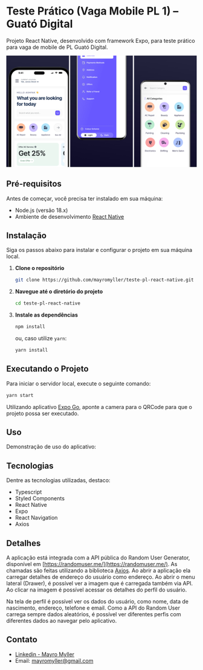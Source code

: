 # Teste Prático (Vaga Mobile PL 1) – Guató Digital

Projeto React Native, desenvolvido com framework Expo, para teste prático para vaga de mobile de PL Guató Digital.

<img src="./@docs/screenshot.png" alt="screenshot" />

## Pré-requisitos

Antes de começar, você precisa ter instalado em sua máquina:

- Node.js (versão 18.x)
- Ambiente de desenvolvimento [React Native](https://react-native.rocketseat.dev/)

## Instalação

Siga os passos abaixo para instalar e configurar o projeto em sua máquina local.

1. **Clone o repositório**
   ```bash
   git clone https://github.com/mayromyller/teste-pl-react-native.git
   ```
2. **Navegue até o diretório do projeto**
   ```bash
   cd teste-pl-react-native
   ```
3. **Instale as dependências**
   ```bash
   npm install
   ```
   ou, caso utilize `yarn`:
   ```bash
   yarn install
   ```

## Executando o Projeto

Para iniciar o servidor local, execute o seguinte comando:

```bash
yarn start
```

Utilizando aplicativo [Expo Go](https://play.google.com/store/apps/details?id=host.exp.exponent&hl=pt_BR), aponte a camera para o QRCode para que o projeto possa ser executado.

## Uso

Demonstração de uso do aplicativo:

## Tecnologias

Dentre as tecnologias utilizadas, destaco:

- Typescript
- Styled Components
- React Native
- Expo
- React Navigation
- Axios

## Detalhes

A aplicação está integrada com a API pública do Random User Generator, disponível em [https://randomuser.me/](https://randomuser.me/). As chamadas são feitas utilizando a biblioteca [Axios](https://github.com/axios/axios). Ao abrir a aplicação ela carregar detalhes de endereço do usuário como endereço. Ao abrir o menu lateral (Drawer), é possível ver a imagem que é carregada também via API. Ao clicar na imagem é possível acessar os detalhes do perfil do usuário.

Na tela de perfil é possível ver os dados do usuário, como nome, data de nascimento, endereço, telefone e email. Como a API do Random User carrega sempre dados aleatórios, é possível ver diferentes perfis com diferentes dados ao navegar pelo aplicativo.

## Contato

- [Linkedin - Mayro Myller](https://www.linkedin.com/in/mayromyller/)
- Email: mayromyller@gmail.com
